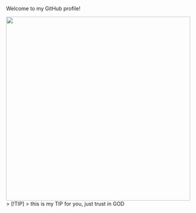 Welcome to my GitHub profile!

<img src="https://octodex.github.com/images/welcometocat.png" align="center" height="500px" padding="10px"/>
> [!TIP]
> this is my TIP for you, just trust in GOD
